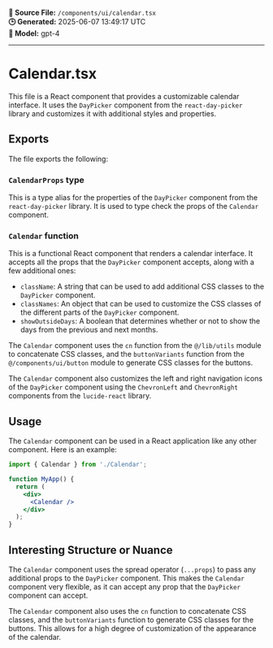 **📄 Source File:** `/components/ui/calendar.tsx`  
**🕒 Generated:** 2025-06-07 13:49:17 UTC  
**🤖 Model:** gpt-4

---

# Calendar.tsx

This file is a React component that provides a customizable calendar interface. It uses the `DayPicker` component from the `react-day-picker` library and customizes it with additional styles and properties.

## Exports

The file exports the following:

### `CalendarProps` type

This is a type alias for the properties of the `DayPicker` component from the `react-day-picker` library. It is used to type check the props of the `Calendar` component.

### `Calendar` function

This is a functional React component that renders a calendar interface. It accepts all the props that the `DayPicker` component accepts, along with a few additional ones:

- `className`: A string that can be used to add additional CSS classes to the `DayPicker` component.
- `classNames`: An object that can be used to customize the CSS classes of the different parts of the `DayPicker` component.
- `showOutsideDays`: A boolean that determines whether or not to show the days from the previous and next months.

The `Calendar` component uses the `cn` function from the `@/lib/utils` module to concatenate CSS classes, and the `buttonVariants` function from the `@/components/ui/button` module to generate CSS classes for the buttons.

The `Calendar` component also customizes the left and right navigation icons of the `DayPicker` component using the `ChevronLeft` and `ChevronRight` components from the `lucide-react` library.

## Usage

The `Calendar` component can be used in a React application like any other component. Here is an example:

```jsx
import { Calendar } from './Calendar';

function MyApp() {
  return (
    <div>
      <Calendar />
    </div>
  );
}
```

## Interesting Structure or Nuance

The `Calendar` component uses the spread operator (`...props`) to pass any additional props to the `DayPicker` component. This makes the `Calendar` component very flexible, as it can accept any prop that the `DayPicker` component can accept.

The `Calendar` component also uses the `cn` function to concatenate CSS classes, and the `buttonVariants` function to generate CSS classes for the buttons. This allows for a high degree of customization of the appearance of the calendar.